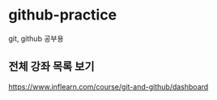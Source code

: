 # github-practice
git, github 공부용

## 전체 강좌 목록 보기
https://www.inflearn.com/course/git-and-github/dashboard